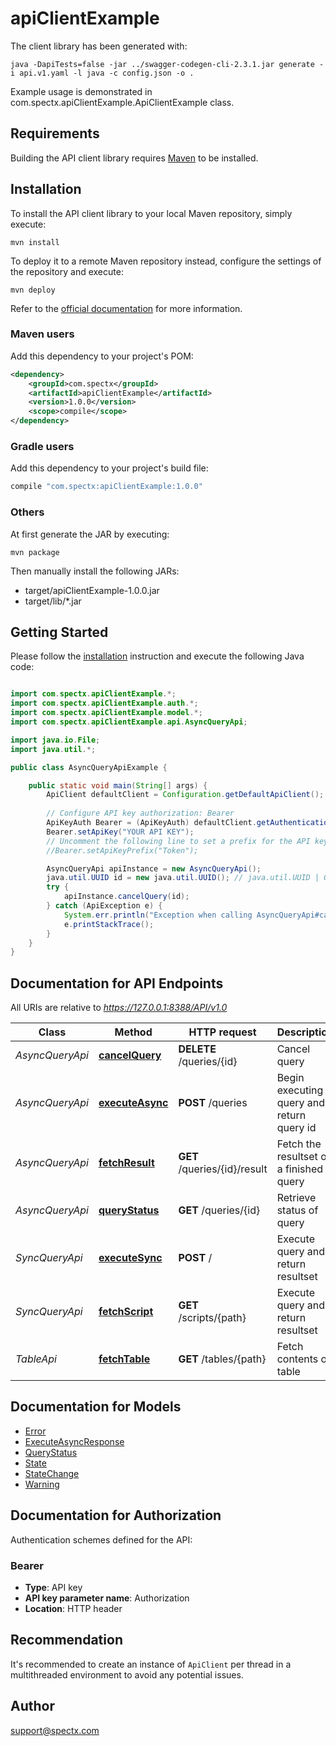 # apiClientExample

The client library has been generated with:
```shell
java -DapiTests=false -jar ../swagger-codegen-cli-2.3.1.jar generate -i api.v1.yaml -l java -c config.json -o .
```

Example usage is demonstrated in com.spectx.apiClientExample.ApiClientExample class. 

## Requirements

Building the API client library requires [Maven](https://maven.apache.org/) to be installed.

## Installation

To install the API client library to your local Maven repository, simply execute:

```shell
mvn install
```

To deploy it to a remote Maven repository instead, configure the settings of the repository and execute:

```shell
mvn deploy
```

Refer to the [official documentation](https://maven.apache.org/plugins/maven-deploy-plugin/usage.html) for more information.

### Maven users

Add this dependency to your project's POM:

```xml
<dependency>
    <groupId>com.spectx</groupId>
    <artifactId>apiClientExample</artifactId>
    <version>1.0.0</version>
    <scope>compile</scope>
</dependency>
```

### Gradle users

Add this dependency to your project's build file:

```groovy
compile "com.spectx:apiClientExample:1.0.0"
```

### Others

At first generate the JAR by executing:

    mvn package

Then manually install the following JARs:

* target/apiClientExample-1.0.0.jar
* target/lib/*.jar

## Getting Started

Please follow the [installation](#installation) instruction and execute the following Java code:

```java

import com.spectx.apiClientExample.*;
import com.spectx.apiClientExample.auth.*;
import com.spectx.apiClientExample.model.*;
import com.spectx.apiClientExample.api.AsyncQueryApi;

import java.io.File;
import java.util.*;

public class AsyncQueryApiExample {

    public static void main(String[] args) {
        ApiClient defaultClient = Configuration.getDefaultApiClient();
        
        // Configure API key authorization: Bearer
        ApiKeyAuth Bearer = (ApiKeyAuth) defaultClient.getAuthentication("Bearer");
        Bearer.setApiKey("YOUR API KEY");
        // Uncomment the following line to set a prefix for the API key, e.g. "Token" (defaults to null)
        //Bearer.setApiKeyPrefix("Token");

        AsyncQueryApi apiInstance = new AsyncQueryApi();
        java.util.UUID id = new java.util.UUID(); // java.util.UUID | Query identifier
        try {
            apiInstance.cancelQuery(id);
        } catch (ApiException e) {
            System.err.println("Exception when calling AsyncQueryApi#cancelQuery");
            e.printStackTrace();
        }
    }
}

```

## Documentation for API Endpoints

All URIs are relative to *https://127.0.0.1:8388/API/v1.0*

Class | Method | HTTP request | Description
------------ | ------------- | ------------- | -------------
*AsyncQueryApi* | [**cancelQuery**](docs/AsyncQueryApi.md#cancelQuery) | **DELETE** /queries/{id} | Cancel query
*AsyncQueryApi* | [**executeAsync**](docs/AsyncQueryApi.md#executeAsync) | **POST** /queries | Begin executing query and return query id
*AsyncQueryApi* | [**fetchResult**](docs/AsyncQueryApi.md#fetchResult) | **GET** /queries/{id}/result | Fetch the resultset of a finished query
*AsyncQueryApi* | [**queryStatus**](docs/AsyncQueryApi.md#queryStatus) | **GET** /queries/{id} | Retrieve status of query
*SyncQueryApi* | [**executeSync**](docs/SyncQueryApi.md#executeSync) | **POST** / | Execute query and return resultset
*SyncQueryApi* | [**fetchScript**](docs/SyncQueryApi.md#fetchScript) | **GET** /scripts/{path} | Execute query and return resultset
*TableApi* | [**fetchTable**](docs/TableApi.md#fetchTable) | **GET** /tables/{path} | Fetch contents of table


## Documentation for Models

 - [Error](docs/Error.md)
 - [ExecuteAsyncResponse](docs/ExecuteAsyncResponse.md)
 - [QueryStatus](docs/QueryStatus.md)
 - [State](docs/State.md)
 - [StateChange](docs/StateChange.md)
 - [Warning](docs/Warning.md)


## Documentation for Authorization

Authentication schemes defined for the API:
### Bearer

- **Type**: API key
- **API key parameter name**: Authorization
- **Location**: HTTP header


## Recommendation

It's recommended to create an instance of `ApiClient` per thread in a multithreaded environment to avoid any potential issues.

## Author

support@spectx.com

